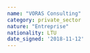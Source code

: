 ```yaml
---
name: "VORAS Consulting"
category: private_sector
nature: "Entreprise"
nationality: LTU
date_signed: '2018-11-12'
---
```

    